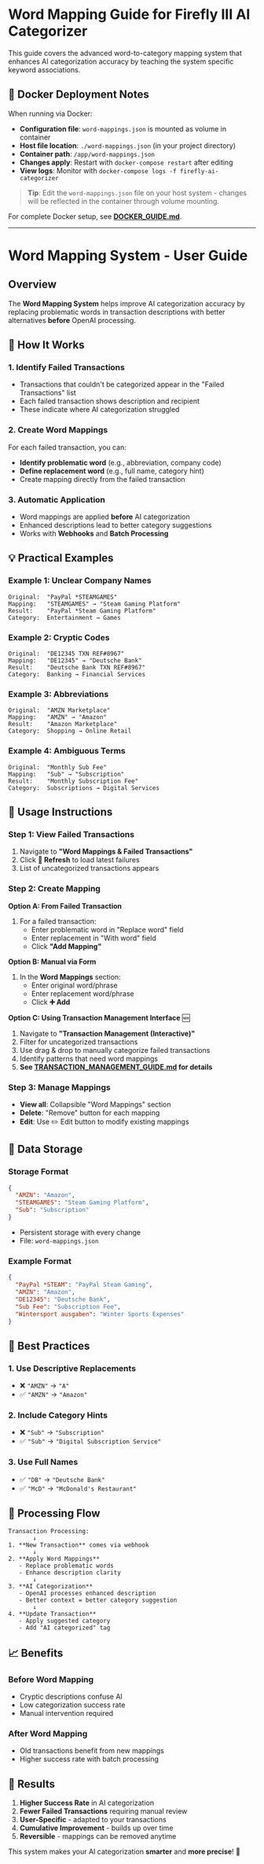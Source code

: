 # Word Mapping Guide for Firefly III AI Categorizer

This guide covers the advanced word-to-category mapping system that enhances AI categorization accuracy by teaching the system specific keyword associations.

## 🐳 Docker Deployment Notes

When running via Docker:

- **Configuration file**: `word-mappings.json` is mounted as volume in container
- **Host file location**: `./word-mappings.json` (in your project directory)
- **Container path**: `/app/word-mappings.json`
- **Changes apply**: Restart with `docker-compose restart` after editing
- **View logs**: Monitor with `docker-compose logs -f firefly-ai-categorizer`

> **Tip**: Edit the `word-mappings.json` file on your host system - changes will be reflected in the container through volume mounting.

For complete Docker setup, see **[DOCKER_GUIDE.md](DOCKER_GUIDE.md)**.

---

# Word Mapping System - User Guide

## Overview

The **Word Mapping System** helps improve AI categorization accuracy by replacing problematic words in transaction descriptions with better alternatives **before** OpenAI processing.

## 🚀 How It Works

### 1. **Identify Failed Transactions**
- Transactions that couldn't be categorized appear in the "Failed Transactions" list
- Each failed transaction shows description and recipient
- These indicate where AI categorization struggled

### 2. **Create Word Mappings**
For each failed transaction, you can:
- **Identify problematic word** (e.g., abbreviation, company code)
- **Define replacement word** (e.g., full name, category hint)
- Create mapping directly from the failed transaction

### 3. **Automatic Application**
- Word mappings are applied **before** AI categorization
- Enhanced descriptions lead to better category suggestions
- Works with **Webhooks** and **Batch Processing**

## 💡 Practical Examples

### Example 1: Unclear Company Names
```
Original:  "PayPal *STEAMGAMES"
Mapping:   "STEAMGAMES" → "Steam Gaming Platform"
Result:    "PayPal *Steam Gaming Platform"
Category:  Entertainment → Games
```

### Example 2: Cryptic Codes
```
Original:  "DE12345 TXN REF#8967"
Mapping:   "DE12345" → "Deutsche Bank"
Result:    "Deutsche Bank TXN REF#8967"
Category:  Banking → Financial Services
```

### Example 3: Abbreviations
```
Original:  "AMZN Marketplace"
Mapping:   "AMZN" → "Amazon"
Result:    "Amazon Marketplace"
Category:  Shopping → Online Retail
```

### Example 4: Ambiguous Terms
```
Original:  "Monthly Sub Fee"
Mapping:   "Sub" → "Subscription"
Result:    "Monthly Subscription Fee"
Category:  Subscriptions → Digital Services
```

## 🔧 Usage Instructions

### Step 1: View Failed Transactions
1. Navigate to **"Word Mappings & Failed Transactions"**
2. Click **🔄 Refresh** to load latest failures
3. List of uncategorized transactions appears

### Step 2: Create Mapping
**Option A: From Failed Transaction**
1. For a failed transaction:
   - Enter problematic word in "Replace word" field
   - Enter replacement in "With word" field
   - Click **"Add Mapping"**

**Option B: Manual via Form**
1. In the **Word Mappings** section:
   - Enter original word/phrase
   - Enter replacement word/phrase
   - Click **➕ Add**

**Option C: Using Transaction Management Interface** 🆕
1. Navigate to **"Transaction Management (Interactive)"**
2. Filter for uncategorized transactions 
3. Use drag & drop to manually categorize failed transactions
4. Identify patterns that need word mappings
5. **See [TRANSACTION_MANAGEMENT_GUIDE.md](TRANSACTION_MANAGEMENT_GUIDE.md) for details**

### Step 3: Manage Mappings
- **View all**: Collapsible "Word Mappings" section
- **Delete**: "Remove" button for each mapping
- **Edit**: Use ✏️ Edit button to modify existing mappings

## 📁 Data Storage

### Storage Format
```json
{
  "AMZN": "Amazon",
  "STEAMGAMES": "Steam Gaming Platform",
  "Sub": "Subscription"
}
```
- Persistent storage with every change
- File: `word-mappings.json`

### Example Format
```json
{
  "PayPal *STEAM": "PayPal Steam Gaming",
  "AMZN": "Amazon",
  "DE12345": "Deutsche Bank",
  "Sub Fee": "Subscription Fee",
  "Wintersport ausgaben": "Winter Sports Expenses"
}
```

## 🎯 Best Practices

### 1. **Use Descriptive Replacements**
- ❌ `"AMZN"` → `"A"`
- ✅ `"AMZN"` → `"Amazon"`

### 2. **Include Category Hints**
- ❌ `"Sub"` → `"Subscription"`
- ✅ `"Sub"` → `"Digital Subscription Service"`

### 3. **Use Full Names**
- ✅ `"DB"` → `"Deutsche Bank"`
- ✅ `"McD"` → `"McDonald's Restaurant"`

## 🔄 Processing Flow

```
Transaction Processing:
       ↓
1. **New Transaction** comes via webhook
       ↓
2. **Apply Word Mappings** 
   - Replace problematic words
   - Enhance description clarity
       ↓
3. **AI Categorization**
   - OpenAI processes enhanced description
   - Better context = better category suggestion
       ↓
4. **Update Transaction**
   - Apply suggested category
   - Add "AI categorized" tag
```

## 📈 Benefits

### Before Word Mapping
- Cryptic descriptions confuse AI
- Low categorization success rate
- Manual intervention required

### After Word Mapping
- Old transactions benefit from new mappings
- Higher success rate with batch processing

## 🎉 Results

1. **Higher Success Rate** in AI categorization
2. **Fewer Failed Transactions** requiring manual review
3. **User-Specific** - adapted to your transactions
4. **Cumulative Improvement** - builds up over time
5. **Reversible** - mappings can be removed anytime

This system makes your AI categorization **smarter** and **more precise**! 🎯 